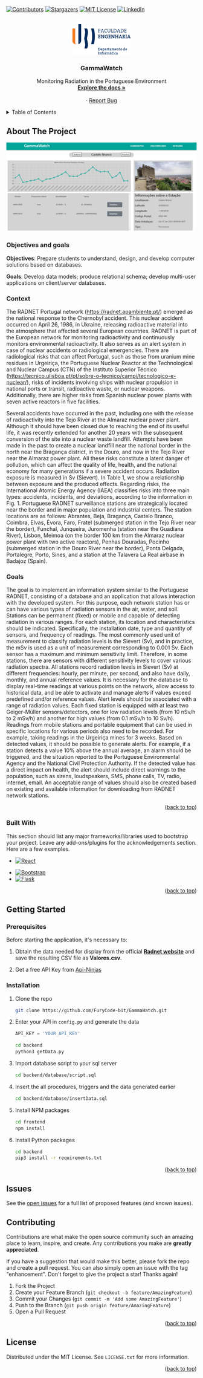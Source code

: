<!-- Project GammaWatch: https://github.com/FuryCode-bit/GammaWatch -->
<a name="readme-top"></a>

[![Contributors][contributors-shield]][contributors-url]
[![Stargazers][stars-shield]][stars-url]
[![MIT License][license-shield]][license-url]
[![LinkedIn][linkedin-shield]][linkedin-url]

<!-- PROJECT LOGO -->
<br />
<div align="center">
  <a href="https://github.com/FuryCode-bit/GammaWatch">
    <img src="readme/fe.png" alt="Logo" height="80">
  </a>

  <h3 align="center">GammaWatch</h3>

  <p align="center"> Monitoring Radiation in the Portuguese Environment
    <br />
    <a href="https://github.com/FuryCode-bit/GammaWatch"><strong>Explore the docs »</strong></a>
    <br />
    <br />
    <!-- <a href="https://github.com/FuryCode-bit/GammaWatch">View Demo</a> -->
    ·
    <a href="https://github.com/FuryCode-bit/GammaWatch/issues">Report Bug</a>
    <!-- ·
    <a href="https://github.com/FuryCode-bit/GammaWatch/issues">Request Feature</a> -->
  </p>
</div>



<!-- TABLE OF CONTENTS -->
<details>
  <summary>Table of Contents</summary>
  <ol>
    <li>
      <a href="#about-the-project">About The Project</a>
      <ul>
        <li><a href="#built-with">Built With</a></li>
      </ul>
    </li>
    <li>
      <a href="#getting-started">Getting Started</a>
      <ul>
        <li><a href="#prerequisites">Prerequisites</a></li>
        <li><a href="#installation">Installation</a></li>
      </ul>
    </li>
    <li><a href="#contributing">Contributing</a></li>
    <li><a href="#license">License</a></li>
  </ol>
</details>



<!-- ABOUT THE PROJECT -->
## About The Project

[![Product Name Screen Shot][product-screenshot]](https://example.com)

### Objectives and goals

**Objectives**: Prepare students to understand, design, and develop computer solutions based on databases.

**Goals**: Develop data models; produce relational schema; develop multi-user applications on client/server databases.

### Context
The RADNET Portugal network (https://radnet.apambiente.pt/) emerged as the national response to the Chernobyl accident. This nuclear accident occurred on April 26, 1986, in Ukraine, releasing radioactive material into the atmosphere that affected several European countries. RADNET is part of the European network for monitoring radioactivity and continuously monitors environmental radioactivity. It also serves as an alert system in case of nuclear accidents or radiological emergencies. There are radiological risks that can affect Portugal, such as those from uranium mine residues in Urgeiriça, the Portuguese Nuclear Reactor at the Technological and Nuclear Campus (CTN) of the Instituto Superior Técnico (https://tecnico.ulisboa.pt/pt/sobre-o-tecnico/campi/tecnologico-e-nuclear/), risks of incidents involving ships with nuclear propulsion in national ports or transit, radioactive waste, or nuclear weapons. Additionally, there are higher risks from Spanish nuclear power plants with seven active reactors in five facilities.

Several accidents have occurred in the past, including one with the release of radioactivity into the Tejo River at the Almaraz nuclear power plant. Although it should have been closed due to reaching the end of its useful life, it was recently extended for another 20 years with the subsequent conversion of the site into a nuclear waste landfill. Attempts have been made in the past to create a nuclear landfill near the national border in the north near the Bragança district, in the Douro, and now in the Tejo River near the Almaraz power plant. All these risks constitute a latent danger of pollution, which can affect the quality of life, health, and the national economy for many generations if a severe accident occurs. Radiation exposure is measured in Sv (Sievert). In Table 1, we show a relationship between exposure and the produced effects. Regarding risks, the International Atomic Energy Agency (IAEA) classifies risks into three main types: accidents, incidents, and deviations, according to the information in Fig. 1. Portuguese RADNET surveillance stations are strategically located near the border and in major population and industrial centers. The station locations are as follows: Abrantes, Beja, Bragança, Castelo Branco, Coimbra, Elvas, Évora, Faro, Fratel (submerged station in the Tejo River near the border), Funchal, Junqueira, Juromenha (station near the Guadiana River), Lisbon, Meimoa (on the border 100 km from the Almaraz nuclear power plant with two active reactors), Penhas Douradas, Pocinho (submerged station in the Douro River near the border), Ponta Delgada, Portalegre, Porto, Sines, and a station at the Talavera La Real airbase in Badajoz (Spain).

### Goals
The goal is to implement an information system similar to the Portuguese RADNET, consisting of a database and an application that allows interaction with the developed system. For this purpose, each network station has or can have various types of radiation sensors in the air, water, and soil. Stations can be permanent (fixed) or mobile and capable of detecting radiation in various ranges. For each station, its location and characteristics should be indicated. Specifically, the installation date, type and quantity of sensors, and frequency of readings. The most commonly used unit of measurement to classify radiation levels is the Sievert (Sv), and in practice, the mSv is used as a unit of measurement corresponding to 0.001 Sv. Each sensor has a maximum and minimum sensitivity limit. Therefore, in some stations, there are sensors with different sensitivity levels to cover various radiation spectra. All stations record radiation levels in Sievert (Sv) at different frequencies: hourly, per minute, per second, and also have daily, monthly, and annual reference values. It is necessary for the database to display real-time readings at various points on the network, allow access to historical data, and be able to activate and manage alerts if values exceed predefined and/or reference values. Alert levels should be associated with a range of radiation values. Each fixed station is equipped with at least two Geiger-Müller sensors/detectors, one for low radiation levels (from 10 nSv/h to 2 mSv/h) and another for high values (from 0.1 mSv/h to 10 Sv/h). Readings from mobile stations and portable equipment that can be used in specific locations for various periods also need to be recorded. For example, taking readings in the Urgeiriça mines for 3 weeks. Based on detected values, it should be possible to generate alerts. For example, if a station detects a value 10% above the annual average, an alarm should be triggered, and the situation reported to the Portuguese Environmental Agency and the National Civil Protection Authority. If the detected value has a direct impact on health, the alert should include direct warnings to the population, such as sirens, loudspeakers, SMS, phone calls, TV, radio, internet, email. An acceptable range of values should also be created based on existing and available information for downloading from RADNET network stations.

<p align="right">(<a href="#readme-top">back to top</a>)</p>



### Built With

This section should list any major frameworks/libraries used to bootstrap your project. Leave any add-ons/plugins for the acknowledgements section. Here are a few examples.

<!-- * [![Next][Next.js]][Next-url] -->
* [![React][React.js]][React-url]
<!-- * [![Vue][Vue.js]][Vue-url] -->
<!-- * [![Angular][Angular.io]][Angular-url]
* [![Svelte][Svelte.dev]][Svelte-url]
* [![Laravel][Laravel.com]][Laravel-url] -->
* [![Bootstrap][Bootstrap.com]][Bootstrap-url]
* [![Flask][flask]][Flask-url]
<!-- * [![JQuery][JQuery.com]][JQuery-url] -->

<p align="right">(<a href="#readme-top">back to top</a>)</p>



<!-- GETTING STARTED -->
## Getting Started

### Prerequisites

Before starting the application, it's necessary to:

1. Obtain the data needed for display from the official [**Radnet website**](https://radnet.apambiente.pt/) and save the resulting CSV file as **Valores.csv**.

2. Get a free API Key from [Api-Ninjas](https://api-ninjas.com/)

### Installation

1. Clone the repo
   ```sh
   git clone https://github.com/FuryCode-bit/GammaWatch.git
   ```

2. Enter your API in `config.py` and generate the data
   ```python
   API_KEY = 'YOUR_API_KEY'
   ```
   ```sh
   cd backend
   python3 getData.py
   ```


3. Import database script to your sql server
   ```sh
   cd backend/database/script.sql
   ```

4. Insert the all procedures, triggers and the data generated earlier
   ```sh
   cd backend/database/insertData.sql
   ```

5. Install NPM packages
      ```sh
   cd frontend
   npm install
   ```

6. Install Python packages
      ```sh
   cd backend
   pip3 install -r requirements.txt
   ```

<p align="right">(<a href="#readme-top">back to top</a>)</p>

<!-- Issues -->
## Issues

See the [open issues](https://github.com/FuryCode-bit/GammaWatch/issues) for a full list of proposed features (and known issues).

<!-- CONTRIBUTING -->
## Contributing

Contributions are what make the open source community such an amazing place to learn, inspire, and create. Any contributions you make are **greatly appreciated**.

If you have a suggestion that would make this better, please fork the repo and create a pull request. You can also simply open an issue with the tag "enhancement".
Don't forget to give the project a star! Thanks again!

1. Fork the Project
2. Create your Feature Branch (`git checkout -b feature/AmazingFeature`)
3. Commit your Changes (`git commit -m 'Add some AmazingFeature'`)
4. Push to the Branch (`git push origin feature/AmazingFeature`)
5. Open a Pull Request

<p align="right">(<a href="#readme-top">back to top</a>)</p>



<!-- LICENSE -->
## License

Distributed under the MIT License. See `LICENSE.txt` for more information.

<p align="right">(<a href="#readme-top">back to top</a>)</p>

<!-- MARKDOWN LINKS & IMAGES -->

[contributors-shield]: https://img.shields.io/github/contributors/FuryCode-bit/GammaWatch.svg?style=for-the-badge
[contributors-url]: https://github.com/FuryCode-bit/GammaWatch/graphs/contributors
[forks-shield]: https://img.shields.io/github/forks/FuryCode-bit/GammaWatch.svg?style=for-the-badge
[forks-url]: https://github.com/FuryCode-bit/GammaWatch/network/members
[stars-shield]: https://img.shields.io/github/stars/FuryCode-bit/GammaWatch.svg?style=for-the-badge
[stars-url]: https://github.com/FuryCode-bit/GammaWatch/stargazers
[issues-shield]: https://img.shields.io/github/issues/FuryCode-bit/GammaWatch.svg?style=for-the-badge
[issues-url]: https://github.com/FuryCode-bit/GammaWatch/issues
[license-shield]: https://img.shields.io/github/license/FuryCode-bit/GammaWatch.svg?style=for-the-badge
[license-url]: https://github.com/FuryCode-bit/GammaWatch/blob/master/LICENSE.txt
[linkedin-shield]: https://img.shields.io/badge/-LinkedIn-black.svg?style=for-the-badge&logo=linkedin&colorB=555
[linkedin-url]: https://linkedin.com/in/bernardeswebdev
[product-screenshot]: readme/estacao.png
[Next.js]: https://img.shields.io/badge/next.js-000000?style=for-the-badge&logo=nextdotjs&logoColor=white
[Next-url]: https://nextjs.org/
[React.js]: https://img.shields.io/badge/React-20232A?style=for-the-badge&logo=react&logoColor=61DAFB
[React-url]: https://reactjs.org/
[Vue.js]: https://img.shields.io/badge/Vue.js-35495E?style=for-the-badge&logo=vuedotjs&logoColor=4FC08D
[Vue-url]: https://vuejs.org/
[Angular.io]: https://img.shields.io/badge/Angular-DD0031?style=for-the-badge&logo=angular&logoColor=white
[Angular-url]: https://angular.io/
[Svelte.dev]: https://img.shields.io/badge/Svelte-4A4A55?style=for-the-badge&logo=svelte&logoColor=FF3E00
[Svelte-url]: https://svelte.dev/
[Laravel.com]: https://img.shields.io/badge/Laravel-FF2D20?style=for-the-badge&logo=laravel&logoColor=white
[Laravel-url]: https://laravel.com
[Bootstrap.com]: https://img.shields.io/badge/Bootstrap-563D7C?style=for-the-badge&logo=bootstrap&logoColor=white
[Bootstrap-url]: https://getbootstrap.com
[flask]: https://img.shields.io/badge/flask-0769AD?style=for-the-badge&logo=flask&logoColor=white
[Flask-url]: https://flask.palletsprojects.com/en/3.0.x/
[JQuery.com]: https://img.shields.io/badge/jQuery-0769AD?style=for-the-badge&logo=jquery&logoColor=white
[JQuery-url]: https://jquery.com 
